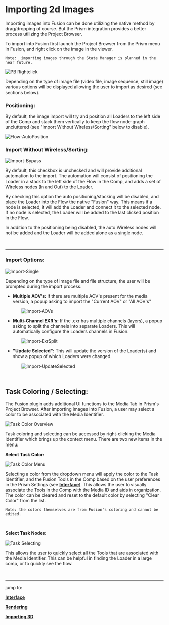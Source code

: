 # **Importing 2d Images**
Importing images into Fusion can be done utilizing the native method by drag/dropping of course.  But the Prism integration provides a better process utilizing the Project Browser.

To import into Fusion first launch the Project Browser from the Prism menu in Fusion, and right click on the image in the viewer.

    Note:  importing images through the State Manager is planned in the near future.

![PB Rightclick](DocsImages/PB-Rightclick.png)

Depending on the type of image file (video file, image sequence, still image) various options will be displayed allowing the user to import as desired (see sections below).

### **Positioning:**
By default, the image import will try and position all Loaders to the left side of the Comp and stack them vertically to keep the flow node-graph uncluttered (see "Import Without Wireless/Sorting" below to disable).

![Flow-AutoPosition](DocsImages/Flow-AutoPosition.png)


### **Import Without Wireless/Sorting:**
![Import-Bypass](DocsImages/Import-Bypass.png)

By default, this checkbox is unchecked and will provide additional automation to the import.  The automation will consist of positioning the Loader in a stack to the left side of the Flow in the Comp, and adds a set of Wireless nodes (In and Out) to the Loader.

By checking this option the auto positioning/stacking will be disabled, and place the Loader into the Flow the native "Fusion" way.  This means if a node is selected, it will add the Loader and connect it to the selected node.  If no node is selected, the Loader will be added to the last clicked position in the Flow.

In addition to the positioning being disabled, the auto Wireless nodes will not be added and the Loader will be added alone as a single node.

<br/>

---

### **Import Options:**
![Import-Single](DocsImages/Import-Single.png)

Depending on the type of image file and file structure, the user will be prompted during the import process.


- **Multiple AOV's:**  If there are multiple AOV's present for the media version, a popup asking to import the "Current AOV" or "All AOV's"

&nbsp;&nbsp;&nbsp;&nbsp;&nbsp;&nbsp;&nbsp;&nbsp;&nbsp;&nbsp;&nbsp;&nbsp;&nbsp;![Import-AOVs](DocsImages/Import-AOVs.png)

- **Multi-Channel EXR's:** If the .exr has multiple channels (layers), a popup asking to split the channels into separate Loaders.  This will automatically configure the Loaders channels in Fusion.

&nbsp;&nbsp;&nbsp;&nbsp;&nbsp;&nbsp;&nbsp;&nbsp;&nbsp;&nbsp;&nbsp;&nbsp;&nbsp;![Import-ExrSplit](DocsImages/Import-ExrSplit.png)

- **"Update Selected":** This will update the version of the Loader(s) and show a popup of which Loaders were changed.

&nbsp;&nbsp;&nbsp;&nbsp;&nbsp;&nbsp;&nbsp;&nbsp;&nbsp;&nbsp;&nbsp;&nbsp;&nbsp;![Import-UpdateSelected](DocsImages/Import-UpdateSelected.png)

<br/>

## **Task Coloring / Selecting:**

The Fusion plugin adds additional UI functions to the Media Tab in Prism's Project Browser.  After importing images into Fusion, a user may select a color to be associated with the Media Identifier.


![Task Color Overview](DocsImages/TaskColor_overview.png)

Task coloring and selecting can be accessed by right-clicking the Media Identifier which brings up the context menu.  There are two new items in the menu:

**Select Task Color:**

![Task Color Menu](DocsImages/TaskColor_menu.png)

Selecting a color from the dropdown menu will apply the color to the Task Identifier, and the Fusion Tools in the Comp based on the user preferences in the Prism Settings (see [**Interface**](Interface.md)).  This allows the user to visually associate the Tools in the Comp with the Media ID and aids in organization.  The color can be cleared and reset to the default color by selecting "Clear Color" from the list.

    Note: the colors themselves are from Fusion's coloring and cannot be edited.

<br/>

**Select Task Nodes:**

![Task Selecting](DocsImages/TaskColor_selecting.png)

This allows the user to quickly select all the Tools that are associated with the Media Identifier.  This can be helpful in finding the Loader in a large comp, or to quickly see the flow.

<br/>

___
jump to:

[**Interface**](Interface.md)

[**Rendering**](Rendering.md)

[**Importing 3D**](Importing_3d.md)